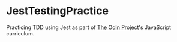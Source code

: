# JestTestingPractice
Practicing TDD using Jest as part of [The Odin Project](https://www.theodinproject.com/)'s JavaScript curriculum.

